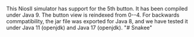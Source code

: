 This NiosII simulator has support for the 5th button. It has been compiled under Java 9. The button view is reindexed from 0--4.
For backwards commpatibility, the jar file was exported for Java 8, and we have tested it under Java 11 (openjdk) and Java 17 (openjdk).
"# Snakee" 
